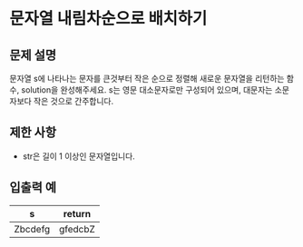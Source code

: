 # 문자열 내림차순으로 배치하기


## 문제 설명
문자열 s에 나타나는 문자를 큰것부터 작은 순으로 정렬해 새로운 문자열을 리턴하는 함수, solution을 완성해주세요.
s는 영문 대소문자로만 구성되어 있으며, 대문자는 소문자보다 작은 것으로 간주합니다.

## 제한 사항
- str은 길이 1 이상인 문자열입니다.

## 입출력 예
| s | return |
| --- | --- |
| Zbcdefg| gfedcbZ |
